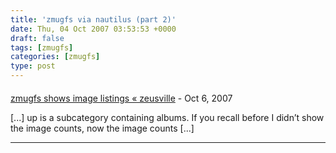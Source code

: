 ```yaml
---
title: 'zmugfs via nautilus (part 2)'
date: Thu, 04 Oct 2007 03:53:53 +0000
draft: false
tags: [zmugfs]
categories: [zmugfs]
type: post
---
```



#### 
[zmugfs shows image listings &laquo; zeusville](http://zeusville.wordpress.com/2007/10/06/zmugfs-shows-image-listings/ "") - <time datetime="2007-10-06 19:15:13">Oct 6, 2007</time>

\[...\] up is a subcategory containing albums. If you recall before I didn’t show the image counts, now the image counts \[...\]
<hr />
